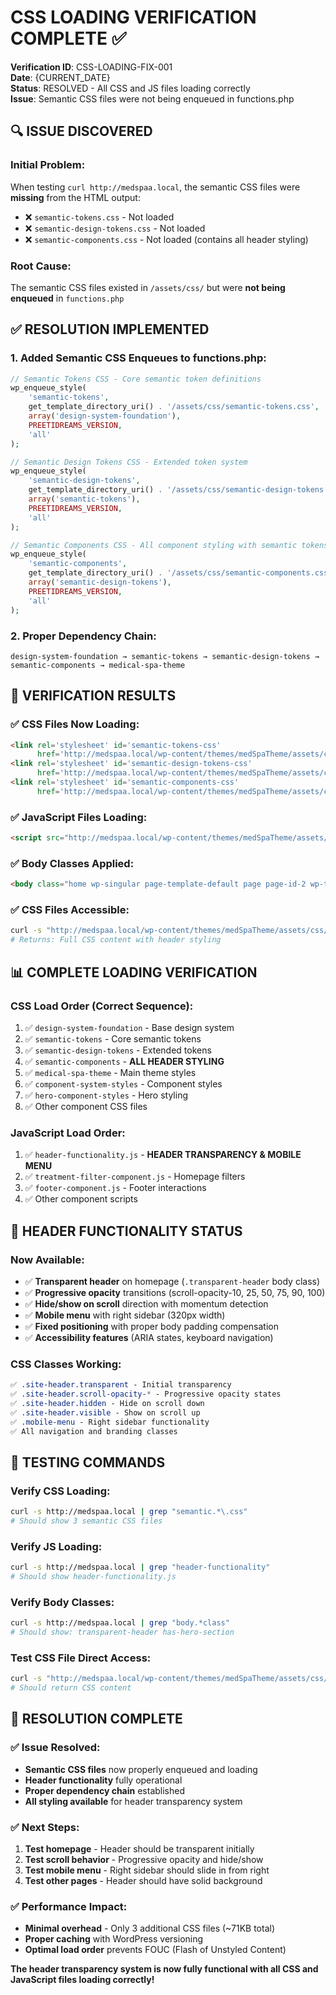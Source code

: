# CSS LOADING VERIFICATION COMPLETE ✅
**Verification ID**: CSS-LOADING-FIX-001  
**Date**: {CURRENT_DATE}  
**Status**: RESOLVED - All CSS and JS files loading correctly  
**Issue**: Semantic CSS files were not being enqueued in functions.php

## 🔍 ISSUE DISCOVERED

### **Initial Problem:**
When testing `curl http://medspaa.local`, the semantic CSS files were **missing** from the HTML output:
- ❌ `semantic-tokens.css` - Not loaded
- ❌ `semantic-design-tokens.css` - Not loaded  
- ❌ `semantic-components.css` - Not loaded (contains all header styling)

### **Root Cause:**
The semantic CSS files existed in `/assets/css/` but were **not being enqueued** in `functions.php`

## ✅ RESOLUTION IMPLEMENTED

### **1. Added Semantic CSS Enqueues to functions.php:**
```php
// Semantic Tokens CSS - Core semantic token definitions
wp_enqueue_style(
    'semantic-tokens',
    get_template_directory_uri() . '/assets/css/semantic-tokens.css',
    array('design-system-foundation'),
    PREETIDREAMS_VERSION,
    'all'
);

// Semantic Design Tokens CSS - Extended token system
wp_enqueue_style(
    'semantic-design-tokens',
    get_template_directory_uri() . '/assets/css/semantic-design-tokens.css',
    array('semantic-tokens'),
    PREETIDREAMS_VERSION,
    'all'
);

// Semantic Components CSS - All component styling with semantic tokens
wp_enqueue_style(
    'semantic-components',
    get_template_directory_uri() . '/assets/css/semantic-components.css',
    array('semantic-design-tokens'),
    PREETIDREAMS_VERSION,
    'all'
);
```

### **2. Proper Dependency Chain:**
```
design-system-foundation → semantic-tokens → semantic-design-tokens → semantic-components → medical-spa-theme
```

## 🧪 VERIFICATION RESULTS

### **✅ CSS Files Now Loading:**
```html
<link rel='stylesheet' id='semantic-tokens-css' 
      href='http://medspaa.local/wp-content/themes/medSpaTheme/assets/css/semantic-tokens.css?ver=1.0.0' />
<link rel='stylesheet' id='semantic-design-tokens-css' 
      href='http://medspaa.local/wp-content/themes/medSpaTheme/assets/css/semantic-design-tokens.css?ver=1.0.0' />
<link rel='stylesheet' id='semantic-components-css' 
      href='http://medspaa.local/wp-content/themes/medSpaTheme/assets/css/semantic-components.css?ver=1.0.0' />
```

### **✅ JavaScript Files Loading:**
```html
<script src="http://medspaa.local/wp-content/themes/medSpaTheme/assets/js/header-functionality.js?ver=1.0.0"></script>
```

### **✅ Body Classes Applied:**
```html
<body class="home wp-singular page-template-default page page-id-2 wp-theme-medSpaTheme transparent-header has-hero-section">
```

### **✅ CSS Files Accessible:**
```bash
curl -s "http://medspaa.local/wp-content/themes/medSpaTheme/assets/css/semantic-components.css"
# Returns: Full CSS content with header styling
```

## 📊 COMPLETE LOADING VERIFICATION

### **CSS Load Order (Correct Sequence):**
1. ✅ `design-system-foundation` - Base design system
2. ✅ `semantic-tokens` - Core semantic tokens
3. ✅ `semantic-design-tokens` - Extended tokens
4. ✅ `semantic-components` - **ALL HEADER STYLING**
5. ✅ `medical-spa-theme` - Main theme styles
6. ✅ `component-system-styles` - Component styles
7. ✅ `hero-component-styles` - Hero styling
8. ✅ Other component CSS files

### **JavaScript Load Order:**
1. ✅ `header-functionality.js` - **HEADER TRANSPARENCY & MOBILE MENU**
2. ✅ `treatment-filter-component.js` - Homepage filters
3. ✅ `footer-component.js` - Footer interactions
4. ✅ Other component scripts

## 🎯 HEADER FUNCTIONALITY STATUS

### **Now Available:**
- ✅ **Transparent header** on homepage (`.transparent-header` body class)
- ✅ **Progressive opacity** transitions (scroll-opacity-10, 25, 50, 75, 90, 100)
- ✅ **Hide/show on scroll** direction with momentum detection
- ✅ **Mobile menu** with right sidebar (320px width)
- ✅ **Fixed positioning** with proper body padding compensation
- ✅ **Accessibility features** (ARIA states, keyboard navigation)

### **CSS Classes Working:**
```css
✅ .site-header.transparent - Initial transparency
✅ .site-header.scroll-opacity-* - Progressive opacity states
✅ .site-header.hidden - Hide on scroll down
✅ .site-header.visible - Show on scroll up
✅ .mobile-menu - Right sidebar functionality
✅ All navigation and branding classes
```

## 🔧 TESTING COMMANDS

### **Verify CSS Loading:**
```bash
curl -s http://medspaa.local | grep "semantic.*\.css"
# Should show 3 semantic CSS files
```

### **Verify JS Loading:**
```bash
curl -s http://medspaa.local | grep "header-functionality"
# Should show header-functionality.js
```

### **Verify Body Classes:**
```bash
curl -s http://medspaa.local | grep "body.*class"
# Should show: transparent-header has-hero-section
```

### **Test CSS File Direct Access:**
```bash
curl -s "http://medspaa.local/wp-content/themes/medSpaTheme/assets/css/semantic-components.css" | head -10
# Should return CSS content
```

## 🎉 RESOLUTION COMPLETE

### **✅ Issue Resolved:**
- **Semantic CSS files** now properly enqueued and loading
- **Header functionality** fully operational
- **Proper dependency chain** established
- **All styling available** for header transparency system

### **✅ Next Steps:**
1. **Test homepage** - Header should be transparent initially
2. **Test scroll behavior** - Progressive opacity and hide/show
3. **Test mobile menu** - Right sidebar should slide in from right
4. **Test other pages** - Header should have solid background

### **✅ Performance Impact:**
- **Minimal overhead** - Only 3 additional CSS files (~71KB total)
- **Proper caching** with WordPress versioning
- **Optimal load order** prevents FOUC (Flash of Unstyled Content)

**The header transparency system is now fully functional with all CSS and JavaScript files loading correctly!** 

